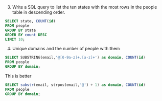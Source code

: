 3) Write a SQL query to list the ten states with the most rows in the people table in descending order.

```sql
SELECT state, COUNT(id)
FROM people
GROUP BY state
ORDER BY count DESC
LIMIT 10;
```

4. Unique domains and the number of people with them

```sql
SELECT SUBSTRING(email,'@[0-9a-z]+.[a-z]+') as domain, COUNT(id)
FROM people
GROUP BY domain;
```
This is better
```sql
SELECT substr(email, strpos(email,'@') + 1) as domain, COUNT(id)
FROM people
GROUP BY domain;
```
